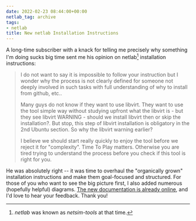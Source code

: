 ```yaml
---
date: 2022-02-23 08:44:00+00:00
netlab_tag: archive
tags:
- netlab
title: New netlab Installation Instructions
---
```

A long-time subscriber with a knack for telling me precisely why something I'm doing sucks big time sent me his opinion on netlab[^NL] installation instructions:

> I do not want to say it is impossible to follow your instruction but I wonder why the process is not clearly defined for someone not deeply involved in such tasks with full understanding of why to install from github, etc..
>
> Many guys do not know if they want to use libvirt. They want to use the tool simple way without studying upfront what the libvirt is - but they see libvirt WARNING - should we install libvirt then or skip the installation?. But stop, this step of libvirt installation is obligatory in the 2nd Ubuntu section. So why the libvirt warning earlier?
>
> I believe we should start really quickly to enjoy the tool before we reject it for "complexity". Time To Play matters. Otherwise you are tired trying to understand the process before you check if this tool is right for you.

He was absolutely right -- it was time to overhaul the "organically grown" installation instructions and make them goal-focused and structured. For those of you who want to see the big picture first, I also added numerous (hopefully helpful) diagrams. [The new documentation is already online](https://netlab.tools/install/), and I'd love to hear your feedback. Thank you!

[^NL]: *netlab* was known as *netsim-tools* at that time.

